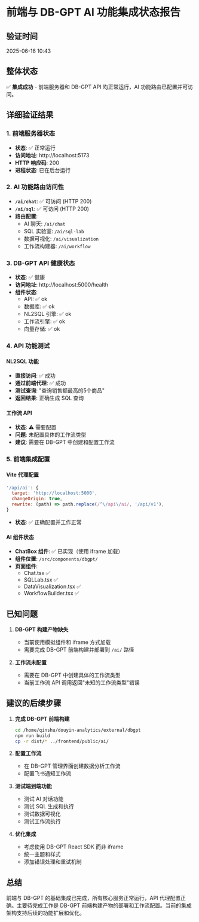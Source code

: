 # 前端与 DB-GPT AI 功能集成状态报告

## 验证时间
2025-06-16 10:43

## 整体状态
✅ **集成成功** - 前端服务器和 DB-GPT API 均正常运行，AI 功能路由已配置并可访问。

## 详细验证结果

### 1. 前端服务器状态
- **状态**: ✅ 正常运行
- **访问地址**: http://localhost:5173
- **HTTP 响应码**: 200
- **进程状态**: 已在后台运行

### 2. AI 功能路由访问性
- **`/ai/chat`**: ✅ 可访问 (HTTP 200)
- **`/ai/sql`**: ✅ 可访问 (HTTP 200)
- **路由配置**: 
  - AI 聊天: `/ai/chat`
  - SQL 实验室: `/ai/sql-lab`
  - 数据可视化: `/ai/visualization`
  - 工作流构建器: `/ai/workflow`

### 3. DB-GPT API 健康状态
- **状态**: ✅ 健康
- **访问地址**: http://localhost:5000/health
- **组件状态**:
  - API: ✅ ok
  - 数据库: ✅ ok
  - NL2SQL 引擎: ✅ ok
  - 工作流引擎: ✅ ok
  - 向量存储: ✅ ok

### 4. API 功能测试

#### NL2SQL 功能
- **直接访问**: ✅ 成功
- **通过前端代理**: ✅ 成功
- **测试查询**: "查询销售额最高的5个商品"
- **返回结果**: 正确生成 SQL 查询

#### 工作流 API
- **状态**: ⚠️ 需要配置
- **问题**: 未配置具体的工作流类型
- **建议**: 需要在 DB-GPT 中创建和配置工作流

### 5. 前端集成配置

#### Vite 代理配置
```javascript
'/api/ai': {
  target: 'http://localhost:5000',
  changeOrigin: true,
  rewrite: (path) => path.replace(/^\/api\/ai/, '/api/v1'),
}
```
- **状态**: ✅ 正确配置并工作正常

#### AI 组件状态
- **ChatBox 组件**: ✅ 已实现（使用 iframe 加载）
- **组件位置**: `/src/components/dbgpt/`
- **页面组件**: 
  - Chat.tsx ✅
  - SQLLab.tsx ✅
  - DataVisualization.tsx ✅
  - WorkflowBuilder.tsx ✅

## 已知问题

1. **DB-GPT 构建产物缺失**
   - 当前使用模拟组件和 iframe 方式加载
   - 需要完成 DB-GPT 前端构建并部署到 `/ai/` 路径

2. **工作流未配置**
   - 需要在 DB-GPT 中创建具体的工作流类型
   - 当前工作流 API 调用返回"未知的工作流类型"错误

## 建议的后续步骤

1. **完成 DB-GPT 前端构建**
   ```bash
   cd /home/qinshu/douyin-analytics/external/dbgpt
   npm run build
   cp -r dist/* ../frontend/public/ai/
   ```

2. **配置工作流**
   - 在 DB-GPT 管理界面创建数据分析工作流
   - 配置飞书通知工作流

3. **测试端到端功能**
   - 测试 AI 对话功能
   - 测试 SQL 生成和执行
   - 测试数据可视化
   - 测试工作流执行

4. **优化集成**
   - 考虑使用 DB-GPT React SDK 而非 iframe
   - 统一主题和样式
   - 添加错误处理和重试机制

## 总结

前端与 DB-GPT 的基础集成已完成，所有核心服务正常运行，API 代理配置正确。主要待完成工作是 DB-GPT 前端构建产物的部署和工作流配置。当前的集成架构支持后续的功能扩展和优化。